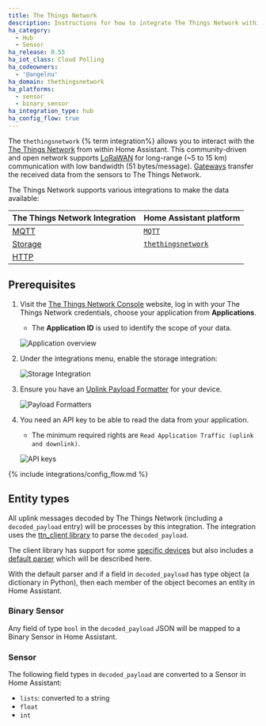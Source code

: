 ```yaml
---
title: The Things Network
description: Instructions for how to integrate The Things Network within Home Assistant.
ha_category:
  - Hub
  - Sensor
ha_release: 0.55
ha_iot_class: Cloud Polling
ha_codeowners:
  - '@angelnu'
ha_domain: thethingsnetwork
ha_platforms:
  - sensor
  - binary_sensor
ha_integration_type: hub
ha_config_flow: true
---
```


The `thethingsnetwork` {% term integration%} allows you to interact with the [The Things Network](https://www.thethingsnetwork.org) from within Home Assistant. This community-driven and open network supports [LoRaWAN](https://www.lora-alliance.org/) for long-range (~5 to 15 km) communication with low bandwidth (51 bytes/message). [Gateways](https://www.thethingsnetwork.org/docs/gateways/) transfer the received data from the sensors to The Things Network.

The Things Network supports various integrations to make the data available:

| The Things Network Integration | Home Assistant platform |
|---|---|
| [MQTT](https://www.thethingsindustries.com/docs/integrations/mqtt) | [`MQTT`](/integrations/mqtt) |
| [Storage](https://www.thethingsindustries.com/docs/integrations/storage) | [`thethingsnetwork`](#setup) |
| [HTTP](https://www.thethingsindustries.com/docs/integrations/webhooks) | |


## Prerequisites

1. Visit the [The Things Network Console](https://console.thethingsnetwork.org/) website, log in with your The Things Network credentials, choose your application from **Applications**.
   - The **Application ID** is used to identify the scope of your data.

   ![Application overview](/images/integrations/thethingsnetwork/applications.png)

2. Under the integrations menu, enable the storage integration:

   ![Storage Integration](/images/integrations/thethingsnetwork/storage_integration.png)

3. Ensure you have an [Uplink Payload Formatter](https://www.thethingsindustries.com/docs/integrations/payload-formatters/) for your device.

   ![Payload Formatters](/images/integrations/thethingsnetwork/payload_formatters.png)

4. You need an API key to be able to read the data from your application. 
   - The minimum required rights are `Read Application Traffic (uplink and downlink)`.

   ![API keys](/images/integrations/thethingsnetwork/apis_key.png)

{% include integrations/config_flow.md %}

## Entity types

All uplink messages decoded by The Things Network (including a `decoded_payload` entry) will be processes by this integration. The integration uses the [ttn_client library](https://github.com/angelnu/thethingsnetwork_python_client) to parse the `decoded_payload`.

The client library has support for some [specific devices](https://github.com/angelnu/thethingsnetwork_python_client?tab=readme-ov-file#supported-devices) but also includes a [default parser](https://github.com/angelnu/thethingsnetwork_python_client/blob/main/tests/parsers/test_data/default_valid.json) which will be described here.

With the default parser and if a field in `decoded_payload` has type object (a dictionary in Python), then each member of the object becomes an entity in Home Assistant.

### Binary Sensor

Any field of type `bool` in the `decoded_payload` JSON will be mapped to a Binary Sensor in Home Assistant.

### Sensor

The following field types in `decoded_payload` are converted to a Sensor in Home Assistant:

- `lists`: converted to a string
- `float`
- `int`
